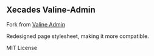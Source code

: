 ## Xecades Valine-Admin

Fork from [Valine Admin](https://github.com/DesertsP/Valine-Admin)

Redesigned page stylesheet, making it more compatible.

MIT License